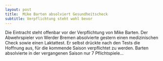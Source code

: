 ```yaml
---
layout: post
title:  Mike Barten absolviert Gesundheitscheck
subtitle: Verpflichtung steht wohl bevor
---
```


Die Eintracht steht offenbar vor der Verpflichtung von Mike Barten. Der Abwehrspieler von Werder Bremen absolvierte gestern einen medizinischen Check sowie einen Laktattest. Er selbst drückte nach den Tests die Hoffnung aus, für die kommende Saison verpflichtet zu werden. Barten absolvierte in der vergangenen Saison nur 7 Pflichtspiele...


